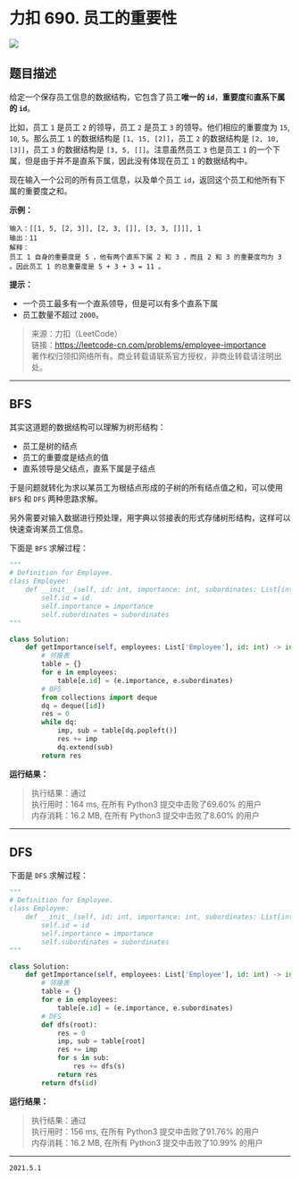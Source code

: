 # 力扣 690. 员工的重要性

![](https://cdn.jsdelivr.net/gh/jpch89/PicBed/img/202105011117%20%E5%8A%9B%E6%89%A3%20690.%20%E5%91%98%E5%B7%A5%E7%9A%84%E9%87%8D%E8%A6%81%E6%80%A7%2000.png)

## 题目描述

给定一个保存员工信息的数据结构，它包含了员工**唯一的 `id`**，**重要度**和**直系下属的 `id`**。

比如，员工 `1` 是员工 `2` 的领导，员工 `2` 是员工 `3` 的领导。他们相应的重要度为 `15`, `10`, `5`。那么员工 `1` 的数据结构是 `[1, 15, [2]]`，员工 `2` 的数据结构是 `[2, 10, [3]]`，员工 `3` 的数据结构是 `[3, 5, []]`。注意虽然员工 `3` 也是员工 `1` 的一个下属，但是由于并不是直系下属，因此没有体现在员工 `1` 的数据结构中。

现在输入一个公司的所有员工信息，以及单个员工 `id`，返回这个员工和他所有下属的重要度之和。

**示例：**

```text
输入：[[1, 5, [2, 3]], [2, 3, []], [3, 3, []]], 1
输出：11
解释：
员工 1 自身的重要度是 5 ，他有两个直系下属 2 和 3 ，而且 2 和 3 的重要度均为 3 。因此员工 1 的总重要度是 5 + 3 + 3 = 11 。
```

**提示：**

- 一个员工最多有一个直系领导，但是可以有多个直系下属
- 员工数量不超过 `2000`。

> 来源：力扣（LeetCode）  
> 链接：<https://leetcode-cn.com/problems/employee-importance>  
> 著作权归领扣网络所有。商业转载请联系官方授权，非商业转载请注明出处。

---

## BFS

其实这道题的数据结构可以理解为树形结构：

- 员工是树的结点
- 员工的重要度是结点的值
- 直系领导是父结点，直系下属是子结点

于是问题就转化为求以某员工为根结点形成的子树的所有结点值之和，可以使用 `BFS` 和 `DFS` 两种思路求解。

另外需要对输入数据进行预处理，用字典以邻接表的形式存储树形结构，这样可以快速查询某员工信息。

下面是 `BFS` 求解过程：

```python
"""
# Definition for Employee.
class Employee:
    def __init__(self, id: int, importance: int, subordinates: List[int]):
        self.id = id
        self.importance = importance
        self.subordinates = subordinates
"""

class Solution:
    def getImportance(self, employees: List['Employee'], id: int) -> int:
        # 邻接表
        table = {}
        for e in employees:
            table[e.id] = (e.importance, e.subordinates)
        # BFS
        from collections import deque
        dq = deque([id])
        res = 0
        while dq:
            imp, sub = table[dq.popleft()]
            res += imp
            dq.extend(sub)
        return res
```

**运行结果：**

> 执行结果：通过  
> 执行用时：164 ms, 在所有 Python3 提交中击败了69.60% 的用户  
> 内存消耗：16.2 MB, 在所有 Python3 提交中击败了8.60% 的用户

---

## DFS

下面是 `DFS` 求解过程：

```python
"""
# Definition for Employee.
class Employee:
    def __init__(self, id: int, importance: int, subordinates: List[int]):
        self.id = id
        self.importance = importance
        self.subordinates = subordinates
"""

class Solution:
    def getImportance(self, employees: List['Employee'], id: int) -> int:
        # 邻接表
        table = {}
        for e in employees:
            table[e.id] = (e.importance, e.subordinates)
        # DFS
        def dfs(root):
            res = 0
            imp, sub = table[root]
            res += imp
            for s in sub:
                res += dfs(s)
            return res
        return dfs(id)
```

**运行结果：**

> 执行结果：通过  
> 执行用时：156 ms, 在所有 Python3 提交中击败了91.76% 的用户  
> 内存消耗：16.2 MB, 在所有 Python3 提交中击败了10.99% 的用户

---

`2021.5.1`
